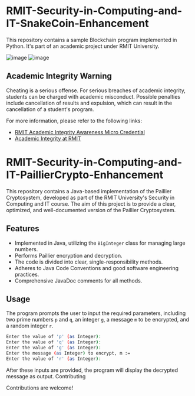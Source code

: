 # RMIT-Security-in-Computing-and-IT-SnakeCoin-Enhancement
This repository contains a sample Blockchain program implemented in Python. It's part of an academic project under RMIT University.

![image](https://user-images.githubusercontent.com/79836947/160737604-273c62fd-1503-4ce6-a292-a351665cc2e1.png#gh-dark-mode-only)
![image](https://user-images.githubusercontent.com/79836947/160738358-eaa88731-2a44-4004-ab9a-3d83a2268742.png#gh-light-mode-only)

## Academic Integrity Warning

Cheating is a serious offense. For serious breaches of academic integrity, students can be charged with academic misconduct. Possible penalties include cancellation of results and expulsion, which can result in the cancellation of a student's program.

For more information, please refer to the following links:
 
 - [RMIT Academic Integrity Awareness Micro Credential](https://www.rmit.edu.au/study-with-us/levels-of-study/short-courses/academic-integrity-awareness)
 - [Academic Integrity at RMIT](https://www.rmit.edu.au/students/my-course/assessment-results/academic-integrity)

# RMIT-Security-in-Computing-and-IT-PaillierCrypto-Enhancement

This repository contains a Java-based implementation of the Paillier Cryptosystem, developed as part of the RMIT University's Security in Computing and IT course. The aim of this project is to provide a clear, optimized, and well-documented version of the Paillier Cryptosystem.

## Features

- Implemented in Java, utilizing the `BigInteger` class for managing large numbers.
- Performs Paillier encryption and decryption.
- The code is divided into clear, single-responsibility methods.
- Adheres to Java Code Conventions and good software engineering practices.
- Comprehensive JavaDoc comments for all methods.

## Usage

The program prompts the user to input the required parameters, including two prime numbers `p` and `q`, an integer `g`, a message `m` to be encrypted, and a random integer `r`.

```bash
Enter the value of 'p' (as Integer):
Enter the value of 'q' (as Integer):
Enter the value of 'g' (as Integer):
Enter the message (as Integer) to encrypt, m :=
Enter the value of 'r' (as Integer):
```
After these inputs are provided, the program will display the decrypted message as output.
Contributing

Contributions are welcome!


